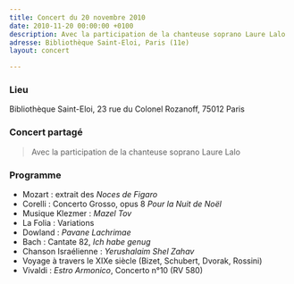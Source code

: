 ```yaml
---
title: Concert du 20 novembre 2010
date: 2010-11-20 00:00:00 +0100
description: Avec la participation de la chanteuse soprano Laure Lalo
adresse: Bibliothèque Saint-Eloi, Paris (11e)
layout: concert

---
```

### Lieu

Bibliothèque Saint-Eloi, 23 rue du Colonel Rozanoff, 75012 Paris

### Concert partagé

> Avec la participation de la chanteuse soprano Laure Lalo

### Programme

* Mozart : extrait des _Noces de Figaro_
* Corelli : Concerto Grosso, opus 8 _Pour la Nuit de Noël_
* Musique Klezmer : _Mazel Tov_
* La Folia : Variations
* Dowland : _Pavane Lachrimae_
* Bach : Cantate 82, _Ich habe genug_
* Chanson Israélienne : _Yerushalaim Shel Zahav_
* Voyage à travers le XIXe siècle (Bizet, Schubert, Dvorak, Rossini)
* Vivaldi : _Estro Armonico_, Concerto n°10 (RV 580)